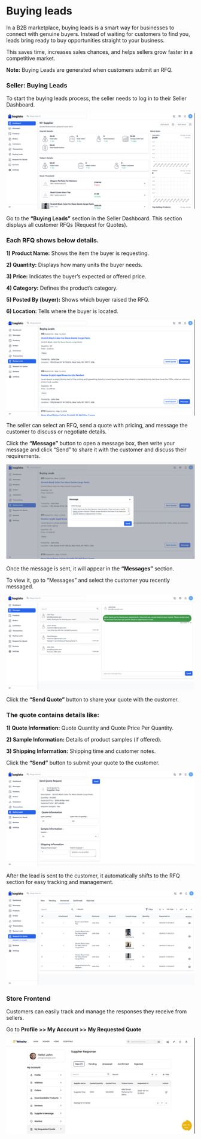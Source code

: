 # Buying leads

In a B2B marketplace, buying leads is a smart way for businesses to connect with genuine buyers. Instead of waiting for customers to find you, leads bring ready to buy opportunities straight to your business. 

This saves time, increases sales chances, and helps sellers grow faster in a competitive market.

**Note:** Buying Leads are generated when customers submit an RFQ.

### Seller: Buying Leads

To start the buying leads process, the seller needs to log in to their Seller Dashboard.

 ![b2b-marketplace](../../assets/2.1.0/images/b2b-marketplace/1-seller-dashbord.png)

Go to the **“Buying Leads”** section in the Seller Dashboard. This section displays all customer RFQs (Request for Quotes).

### Each RFQ shows below details.

**1) Product Name:** Shows the item the buyer is requesting.

**2) Quantity:** Displays how many units the buyer needs.

**3) Price:** Indicates the buyer’s expected or offered price.

**4) Category:** Defines the product’s category.

**5) Posted By (buyer):** Shows which buyer raised the RFQ.

**6) Location:** Tells where the buyer is located.

 ![b2b-marketplace](../../assets/2.1.0/images/b2b-marketplace/2-buying-leads.png)

The seller can select an RFQ, send a quote with pricing, and message the customer to discuss or negotiate details.

Click the **“Message”** button to open a message box, then write your message and click “Send” to share it with the customer and discuss their requirements.

 ![b2b-marketplace](../../assets/2.1.0/images/b2b-marketplace/3-message-box.png)

Once the message is sent, it will appear in the **“Messages”** section.

To view it, go to “Messages” and select the customer you recently messaged.

 ![b2b-marketplace](../../assets/2.1.0/images/b2b-marketplace/4-message-communication.png)

Click the **“Send Quote”** button to share your quote with the customer. 

### The quote contains details like:

**1) Quote Information:** Quote Quantity and Quote Price Per Quantity.

**2) Sample Information:** Details of product samples (if offered).

**3) Shipping Information:** Shipping time and customer notes.

Click the **“Send”** button to submit your quote to the customer.

 ![b2b-marketplace](../../assets/2.1.0/images/b2b-marketplace/5-send-quote.png)

After the lead is sent to the customer, it automatically shifts to the RFQ section for easy tracking and management.

 ![b2b-marketplace](../../assets/2.1.0/images/b2b-marketplace/6-rfq.png)

### Store Frontend

Customers can easily track and manage the responses they receive from sellers.

Go to **Profile >> My Account >> My Requested Quote**

 ![b2b-marketplace](../../assets/2.1.0/images/b2b-marketplace/7-store-frontend.png)

